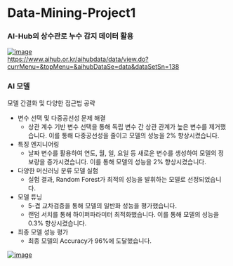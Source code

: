# Data-Mining-Project1

### AI-Hub의 상수관로 누수 감지 데이터 활용
[![image](https://github.com/codnjs042/Data-Mining-Project1/assets/73993796/8221421e-b79c-475f-91d6-27602d082f09)  ](https://www.aihub.or.kr/aihubdata/data/view.do?currMenu=&topMenu=&aihubDataSe=data&dataSetSn=138)  
https://www.aihub.or.kr/aihubdata/data/view.do?currMenu=&topMenu=&aihubDataSe=data&dataSetSn=138


### AI 모델
모델 간결화 및 다양한 접근법 공략
- 변수 선택 및 다중공선성 문제 해결
  - 상관 계수 기반 변수 선택을 통해 독립 변수 간 상관 관계가 높은 변수를 제거했습니다. 이를 통해 다중공선성을 줄이고 모델의 성능을 2% 향상시켰습니다.
- 특징 엔지니어링
  - 날짜 변수를 활용하여 연도, 월, 일, 요일 등 새로운 변수를 생성하여 모델의 정보량을 증가시켰습니다. 이를 통해 모델의 성능을 2% 향상시켰습니다.
- 다양한 머신러닝 분류 모델 실험
  - 실험 결과, Random Forest가 최적의 성능을 발휘하는 모델로 선정되었습니다.  
- 모델 튜닝
  - 5-겹 교차검증을 통해 모델의 일반화 성능을 평가했습니다.
  - 랜덤 서치를 통해 하이퍼파라미터 최적화했습니다. 이를 통해 모델의 성능을 0.3% 향상시켰습니다.  
- 최종 모델 성능 평가
  - 최종 모델의 Accuracy가 96%에 도달했습니다.

[![image](https://github.com/user-attachments/assets/fcaa3eb5-5481-402b-ad45-44f1bc9fc952)](https://github.com/codnjs042/Data-Mining-Project1/blob/main/%EB%8D%B0%EC%9D%B4%ED%84%B0%20%EB%A7%88%EC%9D%B4%EB%8B%9D%20%ED%94%84%EB%A1%9C%EC%A0%9D%ED%8A%B8%20-%20%EB%A8%B8%EC%8B%A0%EB%9F%AC%EB%8B%9D%EC%9D%84%20%ED%99%9C%EC%9A%A9%ED%95%9C%20%EC%83%81%EC%88%98%EB%8F%84%EA%B4%80%20%EB%88%84%EC%88%98%20%EA%B0%90%EC%A7%80.ipynb)
